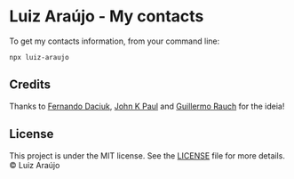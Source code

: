 # Luiz Araújo - My contacts

To get my contacts information, from your command line:

```console
npx luiz-araujo
```

## Credits

Thanks to [Fernando Daciuk](https://github.com/fdaciuk), [John K Paul](https://github.com/johnkpaul/johnkpaul) and [Guillermo Rauch](https://github.com/rauchg/rauchg) for the ideia!

## License

This project is under the MIT license. See the [LICENSE](https://github.com/luiz-araujo/me/blob/master/LICENSE) file for more details. &copy; Luiz Araújo
